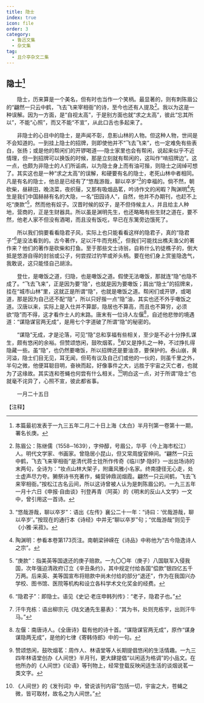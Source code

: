 ```yaml
---
title: 隐士
index: true
icon: file
order: 3
category:
  - 鲁迅文集
  - 杂文集
tag:  
  - 且介亭杂文二集
---
```


## 隐士[^①]

　　隐士，历来算是一个美名，但有时也当作一个笑柄。最显著的，则有刺陈眉公的“翩然一只云中鹤，飞去飞来宰相衙”的诗，至今也还有人提及[^②]。我以为这是一种误解。因为一方面，是“自视太高”，于是别方面也就“求之太高”，彼此“忘其所以”，不能“心照”，而又不能“不宣”，从此口舌也多起来了。

　　非隐士的心目中的隐士，是声闻不彰，息影山林的人物。但这种人物，世间是不会知道的。一到挂上隐士的招牌，则即使他并不“飞去飞来”，也一定难免有些表白，张扬；或是他的帮闲们的开锣喝道──隐士家里也会有帮闲，说起来似乎不近情理，但一到招牌可以换饭的时候，那是立刻就有帮闲的，这叫作“啃招牌边”。这一点，也颇为非隐士的人们所诟病，以为隐士身上而有油可揩，则隐士之阔绰可想了。其实这也是一种“求之太高”的误解，和硬要有名的隐士，老死山林中者相同。凡是有名的隐士，他总是已经有了“悠哉游哉，聊以卒岁”[^③]的幸福的。倘不然，朝砍柴，昼耕田，晚浇菜，夜织屦，又那有吸烟品茗，吟诗作文的闲暇？陶渊明[^④]先生是我们中国赫赫有名的大隐，一名“田园诗人”，自然，他并不办期刊，也赶不上吃“庚款”[^⑤]，然而他有奴子。汉晋时候的奴子，是不但侍候主人，并且给主人种地，营商的，正是生财器具。所以虽是渊明先生，也还略略有些生财之道在，要不然，他老人家不但没有酒喝，而且没有饭吃，早已在东篱旁边饿死了。

　　所以我们倘要看看隐君子风，实际上也只能看看这样的隐君子，真的“隐君子”[^⑥]是没法看到的。古今著作，足以汗牛而充栋[^⑦]，但我们可能找出樵夫渔父的著作来？他们的著作是砍柴和打鱼。至于那些文士诗翁，自称什么钓徒樵子的，倒大抵是悠游自得的封翁或公子，何尝捏过钓竿或斧头柄。要在他们身上赏鉴隐逸气，我敢说，这只能怪自己胡涂。

　　登仕，是噉饭之道，归隐，也是噉饭之道。假使无法噉饭，那就连“隐”也隐不成了。“飞去飞来”，正是因为要“隐”，也就是因为要噉饭；肩出“隐士”的招牌来，挂在“城市山林”里，这就正是所谓“隐”，也就是噉饭之道。帮闲们或开锣，或喝道，那是因为自己还不配“隐”，所以只好揩一点“隐”油，其实也还不外乎噉饭之道。汉唐以来，实际上是入仕并不算鄙，隐居也不算高，而且也不算穷，必须欲“隐”而不得，这才看作士人的末路。唐末有一位诗人左偃[^⑧]，自述他悲惨的境遇道：“谋隐谋官两无成”，是用七个字道破了所谓“隐”的秘密的。

　　“谋隐”无成，才是沦落，可见“隐”总和享福有些相关，至少是不必十分挣扎谋生，颇有悠闲的余裕。但赞颂悠闲，鼓吹烟茗，[^⑨]却又是挣扎之一种，不过挣扎得隐藏一些。虽“隐”，也仍然要噉饭，所以招牌还是要油漆，要保护的。泰山崩，黄河溢，隐士们目无见，耳无闻，但苟有议及自己们或他的一伙的，则虽千里之外，半句之微，他便耳聪目明，奋袂而起，好像事件之大，远胜于宇宙之灭亡者，也就为了这缘故。其实连和苍蝇也何尝有什么相关。[^⑩]明白这一点，对于所谓“隐士”也就毫不诧异了，心照不宣，彼此都省事。

　　一月二十五日

【注释】

[^①]:本篇最初发表于一九三五年二月二十日上海《太白》半月刊第一卷第十一期，署名长庚。

[^②]:陈眉公：陈继儒（1558─1639），字仲醇，号眉公，华亭（今上海市松江）人。明代文学家、书画家。曾隐居小昆山，但又常周旋官绅间。“翩然一只云中鹤，飞去飞来宰相衙”是清代蒋士铨所作传奇《临川梦·隐奸》一出出场诗的末两句，全诗为：“妆点山林大架子，附庸风雅小名家。终南捷径无心走，处士虚声尽力夸。獭祭诗书充著作，蝇营钟鼎润烟霞。翩然一只云间鹤，飞去飞来宰相衙。”按松江古名云间，所以这诗曾被人认为是刺陈眉公的。一九三五年一月十六日《申报·自由谈》刊登再青（阿英）的《明末的反山人文学》一文中，曾引用这一首诗。

[^③]:“悠哉游哉，聊以卒岁”：语出《左传》襄公二十一年：“诗曰：‘优哉游哉，聊以卒岁’。”按现在的通行本《诗经》中并无“聊以卒岁”句；“优哉游哉”则见于《小雅·采菽》。

[^④]:陶渊明：参看本卷第173页注[^⑤]。南朝梁钟嵘在《诗品》中称他为“古今隐逸诗人之宗”。

[^⑤]:“庚款”：指美英等国退还的庚子赔款。一九〇〇年（庚子）八国联军入侵我国，次年强迫清政府订立《辛丑条约》，其中规定付给各国“偿款”银四亿五千万两。后来英、美等国宣布将赔款中尚未付给的部分“退还”，作为在我国兴办学校、图书馆、医院等机构和设立各科学术文化奖金的经费。

[^⑥]:“隐君子”：即隐士。语见《史记·老庄申韩列传》：“老子，隐君子也。”

[^⑦]:汗牛充栋：语出柳宗元《陆文通先生墓表》：“其为书，处则充栋宇，出则汗牛马。”

[^⑧]:左偃：南唐诗人。《全唐诗》载有他的诗十首。“谋隐谋官两无成”，原作“谋身谋隐两无成”，是他的七律《寄韩侍郎》中的一句。

[^⑨]:赞颂悠闲，鼓吹烟茗：周作人、林语堂等人长期提倡悠闲的生活情趣。一九三四年林语堂创办《人间世》半月刊，更大肆提倡“以闲适为格调”的小品文。在他所办的《人间世》《论语》等刊物上，经常登载反映闲适生活的谈烟说茗一类文字。

[^⑩]:《人间世》的《发刊词》中，曾说该刊内容“包括一切，宇宙之大，苍蝇之微，皆可取材，故名之为人间世。”
